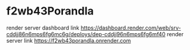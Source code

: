 # f2wb43Porandla
render server dashboard link https://dashboard.render.com/web/srv-cddjj86n6mps6fg6mc6g/deploys/dep-cddjj96n6mps6fg6mf40
render server link https://f2wb43porandla.onrender.com